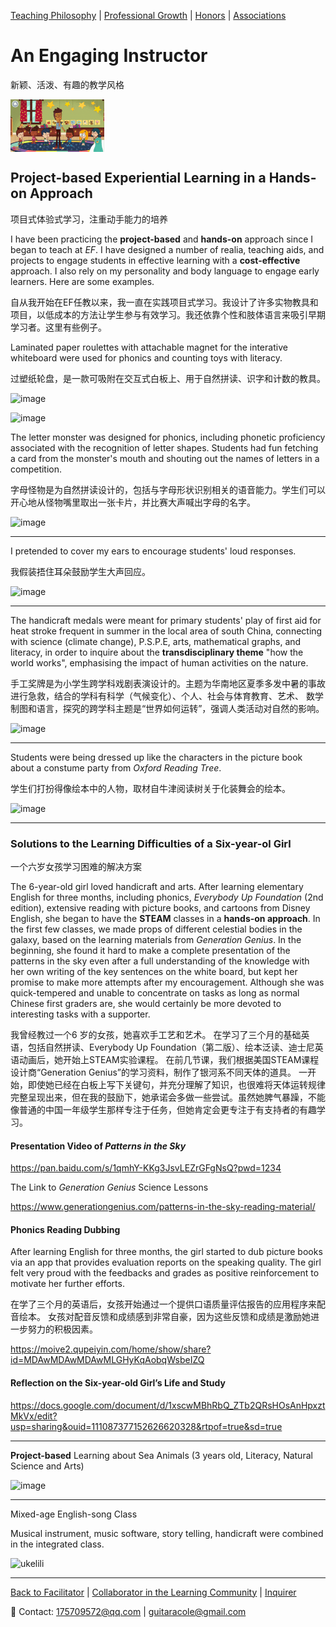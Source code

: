 [Teaching Philosophy](./philosophya.md) | [Professional Growth](./professional.md) | [Honors](./honors.md) | [Associations](./associations.md)

# An Engaging Instructor

新颖、活泼、有趣的教学风格

<img src="engager s.gif" align="center"/>

## Project-based Experiential Learning in a Hands-on Approach

项目式体验式学习，注重动手能力的培养

I have been practicing the **project-based** and **hands-on** approach since I began to teach at _EF_. I have designed a number of realia, teaching aids, and projects to engage students in effective learning with a **cost-effective** approach. I also rely on my personality and body language to engage early learners. Here are some examples.

自从我开始在EF任教以来，我一直在实践项目式学习。我设计了许多实物教具和项目，以低成本的方法让学生参与有效学习。我还依靠个性和肢体语言来吸引早期学习者。这里有些例子。

Laminated paper roulettes with attachable magnet for the interative whiteboard were used for phonics and counting toys with literacy.

过塑纸轮盘，是一款可吸附在交互式白板上、用于自然拼读、识字和计数的教具。

![image](https://user-images.githubusercontent.com/109213222/180602600-5ef1d5a8-7716-4e25-9d49-d26fc48985aa.png)

![image](https://user-images.githubusercontent.com/109213222/180602593-f66f6700-5d79-4433-a7e8-4db96426ddcc.png)

The letter monster was designed for phonics, including phonetic proficiency associated with the recognition of letter shapes. Students had fun fetching a card from the monster's mouth and shouting out the names of letters in a competition.

字母怪物是为自然拼读设计的，包括与字母形状识别相关的语音能力。学生们可以开心地从怪物嘴里取出一张卡片，并比赛大声喊出字母的名字。

![image](https://user-images.githubusercontent.com/109213222/180603083-ae0feb26-dfef-4779-aea6-7696da46bb96.png)

---

I pretended to cover my ears to encourage students' loud responses.

我假装捂住耳朵鼓励学生大声回应。

![image](https://user-images.githubusercontent.com/109213222/181795381-5bc236f6-2b71-46bf-a74e-88e7bc35331a.png)

---

The handicraft medals were meant for primary students' play of first aid for heat stroke frequent in summer in the local area of south China, connecting with science (climate change), P.S.P.E, arts, mathematical graphs, and literacy, in order to inquire about the **transdisciplinary theme** "how the world works", emphasising the impact of human activities on the nature.

手工奖牌是为小学生跨学科戏剧表演设计的。主题为华南地区夏季多发中暑的事故进行急救，结合的学科有科学（气候变化）、个人、社会与体育教育、艺术、 数学制图和语言，探究的跨学科主题是“世界如何运转”，强调人类活动对自然的影响。

![image](https://user-images.githubusercontent.com/109213222/181795444-ee0e4356-4825-4339-b790-ed465bee0529.png)

---

Students were being dressed up like the characters in the picture book about a constume party from _Oxford Reading Tree_.

学生们打扮得像绘本中的人物，取材自牛津阅读树关于化装舞会的绘本。

![image](https://user-images.githubusercontent.com/109213222/180603186-a731ac18-0a3d-4ba7-bb6d-3d2361222413.png)

---

### Solutions to the Learning Difficulties of a Six-year-ol Girl

一个六岁女孩学习困难的解决方案

The 6-year-old girl loved handicraft and arts. After learning elementary English for three months, including phonics, _Everybody Up Foundation_ (2nd edition), extensive reading with picture books, and cartoons from Disney English, she began to have the **STEAM** classes in a **hands-on approach**. In the first few classes, we made props of different celestial bodies in the galaxy, based on the learning materials from _Generation Genius_. In the beginning, she found it hard to make a complete presentation of the patterns in the sky even after a full understanding of the knowledge with her own writing of the key sentences on the white board, but kept her promise to make more attempts after my encouragement. Although she was quick-tempered and unable to concentrate on tasks as long as normal Chinese first graders are, she would certainly be more devoted to interesting tasks with a supporter.

我曾经教过一个6 岁的女孩，她喜欢手工艺和艺术。 在学习了三个月的基础英语，包括自然拼读、Everybody Up Foundation（第二版）、绘本泛读、迪士尼英语动画后，她开始上STEAM实验课程。 在前几节课，我们根据美国STEAM课程设计商“Generation Genius”的学习资料，制作了银河系不同天体的道具。 一开始，即使她已经在白板上写下关键句，并充分理解了知识，也很难将天体运转规律完整呈现出来，但在我的鼓励下，她承诺会多做一些尝试。虽然她脾气暴躁，不能像普通的中国一年级学生那样专注于任务，但她肯定会更专注于有支持者的有趣学习。

#### Presentation Video of _Patterns in the Sky_

<https://pan.baidu.com/s/1qmhY-KKg3JsvLEZrGFgNsQ?pwd=1234>

The Link to _Generation Genius_ Science Lessons

<https://www.generationgenius.com/patterns-in-the-sky-reading-material/>

#### Phonics Reading Dubbing

After learning English for three months, the girl started to dub picture books via an app that provides evaluation reports on the speaking quality. The girl felt very proud with the feedbacks and grades as positive reinforcement to motivate her further efforts.

在学了三个月的英语后，女孩开始通过一个提供口语质量评估报告的应用程序来配音绘本。 女孩对配音反馈和成绩感到非常自豪，因为这些反馈和成绩是激励她进一步努力的积极因素。

<https://moive2.qupeiyin.com/home/show/share?id=MDAwMDAwMDAwMLGHyKqAobqWsbeIZQ>

#### Reflection on the Six-year-old Girl’s Life and Study

<https://docs.google.com/document/d/1xscwMBhRbQ_ZTb2QRsHOsAnHpxztMkVx/edit?usp=sharing&ouid=111087377152626620328&rtpof=true&sd=true>

---

**Project-based** Learning about Sea Animals (3 years old, Literacy, Natural Science and Arts)

![image](https://user-images.githubusercontent.com/109213222/181795560-f8fd2425-cfeb-46a2-890f-d29819b0726d.png)

---

Mixed-age English-song Class

Musical instrument, music software, story telling, handicraft were combined in the integrated class. 

![ukelili](https://user-images.githubusercontent.com/109213222/184064836-c5e9a0f7-999f-4d24-8e1f-5562d63d3128.JPG)

---

 [Back to Facilitator](./teachingandlearning1.md) | [Collaborator in the Learning Community](./teachingandlearning3.md) | [Inquirer](./teachingandlearning4.md)

📧 Contact:
<175709572@qq.com> | <guitaracole@gmail.com>
